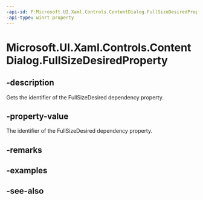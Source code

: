 ```yaml
---
-api-id: P:Microsoft.UI.Xaml.Controls.ContentDialog.FullSizeDesiredProperty
-api-type: winrt property
---
```


<!-- Property syntax
public Windows.UI.Xaml.DependencyProperty FullSizeDesiredProperty { get; }
-->

# Microsoft.UI.Xaml.Controls.ContentDialog.FullSizeDesiredProperty

## -description
Gets the identifier of the FullSizeDesired dependency property.

## -property-value
The identifier of the FullSizeDesired dependency property.

## -remarks

## -examples

## -see-also
